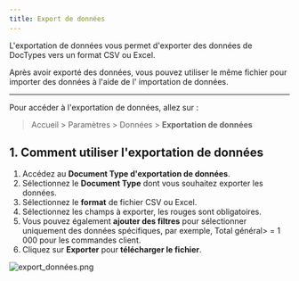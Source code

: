 ```yaml
---
title: Export de données
---
```


L'exportation de données vous permet d'exporter des données de DocTypes vers un format CSV ou Excel.

Après avoir exporté des données, vous pouvez utiliser le même fichier pour importer des données à l'aide de l' importation de données.

---

Pour accéder à l'exportation de données, allez sur :

> Accueil > Paramètres > Données > **Exportation de données**

## 1. Comment utiliser l'exportation de données

1. Accédez au **Document Type d'exportation de données**.
2. Sélectionnez le **Document Type** dont vous souhaitez exporter les données.
3. Sélectionnez le **format** de fichier CSV ou Excel.
4. Sélectionnez les champs à exporter, les rouges sont obligatoires.
5. Vous pouvez également **ajouter des filtres** pour sélectionner uniquement des données spécifiques, par exemple, Total général> = 1 000 pour les commandes client.
6. Cliquez sur **Exporter** pour **télécharger le fichier**.

![export_données.png](/content/setup/data-export/export_données.png)

